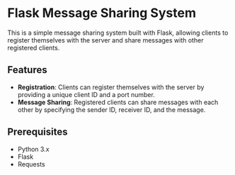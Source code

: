 # Flask Message Sharing System

This is a simple message sharing system built with Flask, allowing clients to register themselves with the server and share messages with other registered clients.

## Features

- **Registration**: Clients can register themselves with the server by providing a unique client ID and a port number.
- **Message Sharing**: Registered clients can share messages with each other by specifying the sender ID, receiver ID, and the message.

## Prerequisites

- Python 3.x
- Flask
- Requests

